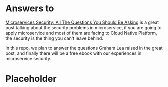 # Answers to <Microservices Security Questions>

[Microservices Security: All The Questions You Should Be Asking](http://www.grahamlea.com/2015/07/microservices-security-questions/) is a great post talking about the security problems in microservice, if you are going to apply microservice and most of them are facing to Cloud Native Platform, the security is the thing you can't leave behind.

In this repo, we plan to answer the questions Graham Lea raised in the great post, and finally there will be a free ebook with our experiences in microservice security.

# Placeholder
